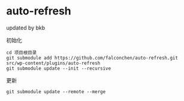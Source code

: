 # auto-refresh

updated by bkb 

初始化
```
cd 项目根目录
git submodule add https://github.com/falconchen/auto-refresh.git src/wp-content/plugins/auto-refresh
git submodule update --init --recursive
```

更新
```
git submodule update --remote --merge
```

